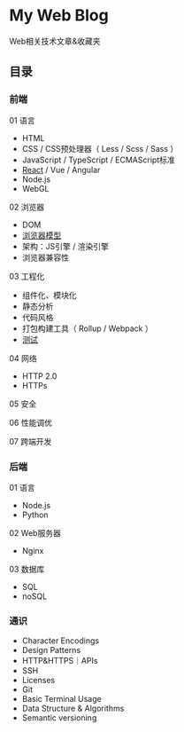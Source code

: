 # My Web Blog
Web相关技术文章&收藏夹

## 目录
### 前端
01 语言
- HTML
- CSS / CSS预处理器（ Less / Scss / Sass ）
- JavaScript / TypeScript / ECMAScript标准
- [React](https://github.com/Noa-p/myblog/blob/main/frontend-01-react.md) / Vue / Angular
- Node.js
- WebGL 

02 浏览器
- DOM
- [浏览器模型](https://github.com/Noa-p/myblog/blob/main/frontend-02-browser.md)
- 架构：JS引擎 / 渲染引擎
- 浏览器兼容性

03 工程化
- 组件化、模块化
- 静态分析
- 代码风格  
- 打包构建工具（ Rollup / Webpack ）
- [测试](https://github.com/Noa-p/myblog/blob/main/frontend-03-test.md)

04 网络
- HTTP 2.0 
- HTTPs

05 安全

06 性能调优

07 跨端开发

### 后端
01 语言
- Node.js
- Python

02 Web服务器
- Nginx 

03 数据库
- SQL
- noSQL 

### 通识
- Character Encodings
- Design Patterns
- HTTP&HTTPS｜APIs
- SSH
- Licenses
- Git
- Basic Terminal Usage
- Data Structure & Algorithms
- Semantic versioning
